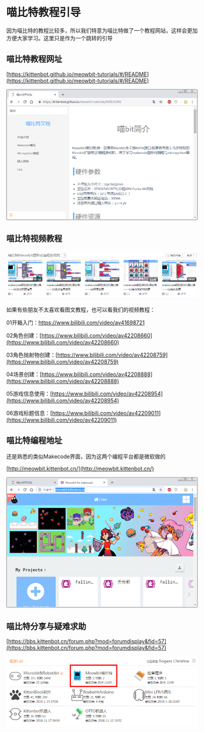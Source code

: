 # 喵比特教程引导

因为喵比特的教程比较多，所以我们特意为喵比特做了一个教程网站，这样会更加方便大家学习。这里只是作为一个跳转的引导

## 喵比特教程网址

[https://kittenbot.github.io/meowbit-tutorials/#/README](https://kittenbot.github.io/meowbit-tutorials/#/README)

![](./images/c01_01.png)

## 喵比特视频教程

![](./images/c01_04.png)

如果有些朋友不太喜欢看图文教程，也可以看我们的视频教程：

01开箱入门：[https://www.bilibili.com/video/av41698721 ](https://www.bilibili.com/video/av41698721 )


02角色创建：[https://www.bilibili.com/video/av42208660](https://www.bilibili.com/video/av42208660) 


03角色抛射物创建：[https://www.bilibili.com/video/av42208759](https://www.bilibili.com/video/av42208759) 


04场景创建：[https://www.bilibili.com/video/av42208888](https://www.bilibili.com/video/av42208888) 


05游戏信息使用：[https://www.bilibili.com/video/av42208954](https://www.bilibili.com/video/av42208954) 


06游戏标题信息：[https://www.bilibili.com/video/av42209011](https://www.bilibili.com/video/av42209011) 

## 喵比特编程地址

还是熟悉的类似Makecode界面，因为这两个编程平台都是微软做的

[http://meowbit.kittenbot.cn/](http://meowbit.kittenbot.cn/)

![](./images/c01_02.png)

## 喵比特分享与疑难求助

[https://bbs.kittenbot.cn/forum.php?mod=forumdisplay&fid=57](https://bbs.kittenbot.cn/forum.php?mod=forumdisplay&fid=57)

![](./images/c01_03.png)
